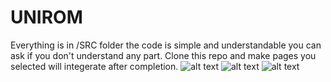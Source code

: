 # UNIROM
Everything is in /SRC folder the code is simple and understandable you can ask if you don't understand any part.
Clone this repo and make pages you selected will integerate after completion.
![alt text](http://fayzan.me/wp-content/uploads/2019/11/Annotation-2019-11-12-011030.png)
![alt text](http://fayzan.me/wp-content/uploads/2019/11/Annotation-2019-11-12-011059.png)
![alt text](http://fayzan.me/wp-content/uploads/2019/11/Annotation-2019-11-12-011059s.png)
